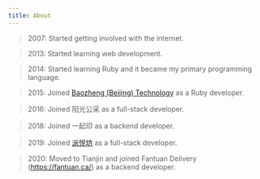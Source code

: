 ```yaml
---
title: About
---
```


> 2007: Started getting involved with the internet.

> 2013: Started learning web development.

> 2014: Started learning Ruby and it became my primary programming language.

> 2015: Joined [Baozheng (Beijing) Technology](https://home.baozheng.cc/) as a Ruby developer.

> 2016: Joined 阳光公采 as a full-stack developer.

> 2018: Joined 一起印 as a backend developer.

> 2019: Joined [派悦坊](https://www.pantrysbest.com/) as a full-stack developer.

> 2020: Moved to Tianjin and joined Fantuan Delivery (https://fantuan.ca/) as a backend developer.

